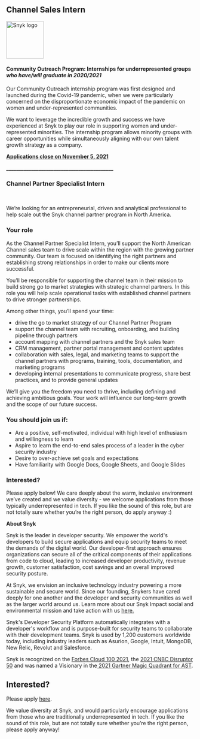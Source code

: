 Channel Sales Intern
---

<img src="https://res.cloudinary.com/snyk/image/upload/v1537345894/press-kit/brand/logo-black.png" width="100" alt="Snyk logo" />

<h4><strong>Community Outreach Program: Internships for underrepresented groups </strong><em><strong>who have/will graduate in 2020/2021</strong></em></h4>
<p>Our Community Outreach internship program was first designed and launched during the Covid-19 pandemic, when we were particularly concerned on the disproportionate economic impact of the pandemic on women and under-represented communities.</p>
<p>We want to leverage the incredible growth and success we have experienced at Snyk to play our role in supporting women and under-represented minorities. The internship program allows minority groups with career opportunities while simultaneously aligning with our own talent growth strategy as a company.</p>
<p><span style="text-decoration: underline;"><strong>Applications close on November 5, 2021</strong></span></p>
<p><strong>___________________________________________</strong></p>
<h3><strong>Channel Partner Specialist Intern</strong></h3>
<p>&nbsp;</p>
<p><span style="font-weight: 400;">We’re looking for an entrepreneurial, driven and analytical professional to help scale out the Snyk channel partner program in North America.</span></p>
<h3><strong>Your role</strong></h3>
<p><span style="font-weight: 400;">As the Channel Partner Specialist Intern, you’ll support the North American Channel sales team to drive scale within the region with the growing partner community. Our team is focused on identifying the right partners and establishing strong relationships in order to make our clients more successful.</span></p>
<p><span style="font-weight: 400;">You’ll be responsible for supporting the channel team in their mission to build strong go to market strategies with strategic channel partners. In this role you will help scale operational tasks with established channel partners to drive stronger partnerships.&nbsp;</span></p>
<p><span style="font-weight: 400;">Among other things, you’ll spend your time:</span></p>
<ul>
<li style="font-weight: 400;"><span style="font-weight: 400;">drive the go to market strategy of our Channel Partner Program</span></li>
<li style="font-weight: 400;"><span style="font-weight: 400;">support the channel team with recruiting, onboarding, and building pipeline through partners</span></li>
<li style="font-weight: 400;"><span style="font-weight: 400;">account mapping with channel partners and the Snyk sales team</span></li>
<li style="font-weight: 400;"><span style="font-weight: 400;">CRM management, partner portal management and content updates</span></li>
<li style="font-weight: 400;"><span style="font-weight: 400;">collaboration with sales, legal, and marketing teams to support the channel partners with programs, training, tools, documentation, and marketing programs</span></li>
<li style="font-weight: 400;"><span style="font-weight: 400;">developing internal presentations to communicate progress, share best practices, and to provide general updates</span></li>
</ul>
<p><span style="font-weight: 400;">We’ll give you the freedom you need to thrive, including defining and achieving ambitious goals. Your work will influence our long-term growth and the scope of our future success.</span></p>
<h3><strong>You should join us if:</strong></h3>
<ul>
<li style="font-weight: 400;"><span style="font-weight: 400;">Are a positive, self-motivated, individual with high level of enthusiasm and willingness to learn</span></li>
<li style="font-weight: 400;"><span style="font-weight: 400;">Aspire to learn the end-to-end sales process of a leader in the cyber security industry</span></li>
<li style="font-weight: 400;"><span style="font-weight: 400;">Desire to over-achieve set goals and expectations</span></li>
<li style="font-weight: 400;"><span style="font-weight: 400;">Have familiarity with Google Docs, Google Sheets, and Google Slides</span></li>
</ul>
<h3><strong>Interested?</strong></h3>
<p><span style="font-weight: 400;">Please apply below! We care deeply about the warm, inclusive environment we’ve created and we value diversity - we welcome applications from those typically underrepresented in tech. If you like the sound of this role, but are not totally sure whether you’re the right person, do apply anyway :)</span></p><div class="content-conclusion"><p><strong>About Snyk</strong></p>
<p><span style="font-weight: 400;">Snyk is the leader in developer security. We empower the world's developers to build secure applications and equip security teams to meet the demands of the digital world. Our developer-first approach ensures organizations can secure all of the critical components of their applications from code to cloud, leading to increased developer productivity, revenue growth, customer satisfaction, cost savings and an overall improved security posture.&nbsp;</span></p>
<p><span style="font-weight: 400;">At Snyk, we envision an inclusive technology industry powering a more sustainable and secure world.</span> <span style="font-weight: 400;">Since our founding, Snykers have cared deeply for one another and the developer and security communities as well as the larger world around us. Learn more about our Snyk Impact social and environmental mission and take action with us </span><a href="https://snyk.io/about/snyk-impact/"><span style="font-weight: 400;">here.</span></a></p>
<p><span style="font-weight: 400;">Snyk's Developer Security Platform automatically integrates with a developer's workflow and is purpose-built for security teams to collaborate with their development teams. Snyk is used by 1,200 customers worldwide today, including industry leaders such as Asurion, Google, Intuit, MongoDB, New Relic, Revolut and Salesforce.</span></p>
<p><span style="font-weight: 400;">Snyk is recognized on the </span><a href="https://www.forbes.com/cloud100/#6f24b5ba5f94"><span style="font-weight: 400;">Forbes Cloud 100 2021</span></a><span style="font-weight: 400;">, the </span><a href="https://www.cnbc.com/2021/05/25/these-are-the-2021-cnbc-disruptor-50-companies.html"><span style="font-weight: 400;">2021 CNBC Disruptor 50</span></a><span style="font-weight: 400;"> and was named a Visionary in the</span><a href="https://snyk.io/blog/snyk-visionary-2021-gartner-magic-quadrant-for-ast/"><span style="font-weight: 400;"> 2021 Gartner Magic Quadrant for AST</span></a><span style="font-weight: 400;">.</span></p></div>

Interested?
---

Please apply [here](https://boards.greenhouse.io/snyk/jobs/5632357002#app).

We value diversity at Snyk, and would particularly encourage applications from those who are traditionally underrepresented in tech.
If you like the sound of this role, but are not totally sure whether you’re the right person, please apply anyway!
